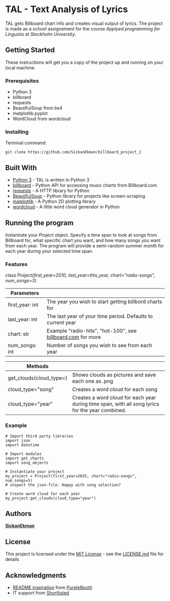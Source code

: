 # TAL - Text Analysis of Lyrics

TAL gets Billboard chart info and creates visual output of lyrics. The project is made as a school assignement for the course *Applyed programming for Linguists* at *Stockholm University*.

## Getting Started

These instructions will get you a copy of the project up and running on your local machine.

### Prerequisites

* Python 3
* billboard
* requests
* BeautifulSoup from bs4
* matplotlib.pyplot
* WordCloud from wordcloud

### Installing

Terminal command:

```
git clone https://github.com/SickanEkman/billboard_project_2
```

## Built With

* [Python 3](https://docs.python.org/3/) - TAL is written in Python 3
* [billboard](https://github.com/guoguo12/billboard-charts) - Python API for accessing music charts from Billboard.com
* [requests](http://docs.python-requests.org/en/latest/index.html) - A HTTP library for Python
* [BeautifulSoup](https://www.crummy.com/software/BeautifulSoup/) - Python library for projects like screen-scraping
* [matplotlib](https://matplotlib.org/) - A Python 2D plotting library
* [wordcloud](https://github.com/amueller/word_cloud) - A little word cloud generator in Python

## Running the program

Instantiate your *Project* object. Specify a time span to look at songs from Billboard for, what specific chart you want, and how many songs you want from each year. The program
will provide a semi-random summer month for each year during your selected time span.

### Features

class Project(*first_year=2010, last_year=this_year, chart="radio-songs", num_songs=3*)

| Parameters    |                                           |
|---------------|-------------------------------------------|
|first_year: int|The year you wish to start getting billbord charts for|
|last_year: int |The last year of your time period. Defaults to current year|
|chart: str     |Example "radio-hits", "hot-100", see [billboard.com](http://www.billboard.com/charts) for more|
|num_songs: int  |Number of songs you wish to see from each year|

| Methods       |                                           |
|---------------|-------------------------------------------|
|get_clouds(cloud_type=)   |Shows clouds as pictures and save each one as .png|
|  cloud_type="song"|Creates a word cloud for each song|
|  cloud_type="year"|Creates a word cloud for each year during time span, with all song lyrics for the year combined.|

### Example

```
# Import third party libraries
import json
import datetime

# Import modules
import get_charts
import song_objects

# Instantiate your project
my_project = Project(first_year=2015, chart="radio-songs", num_songs=5)
# inspect the json-file. Happy with song selection?

# Create word cloud for each year
my_project.get_clouds(cloud_type="year")
```

## Authors

[**SickanEkman**](https://github.com/SickanEkman)

## License

This project is licensed under the [MIT License](https://opensource.org/licenses/MIT) - see the [LICENSE.md](LICENSE.md) file for details

## Acknowledgments

* [README inspiration](https://gist.github.com/PurpleBooth/109311bb0361f32d87a2#file-readme-template-md) from [PurpleBooth](https://github.com/PurpleBooth)
* IT support from [Shortlisted](https://github.com/shortlisted)
